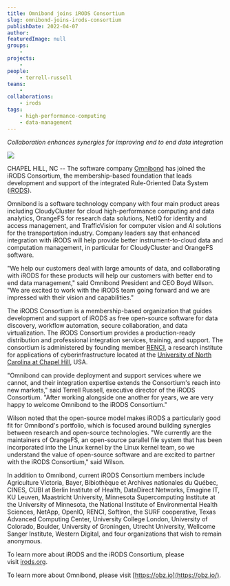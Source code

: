 ```yaml
---
title: Omnibond joins iRODS Consortium
slug: omnibond-joins-irods-consortium
publishDate: 2022-04-07
author: 
featuredImage: null
groups:
    - 
projects:
    - 
people:
    - terrell-russell
teams: 
    - 
collaborations:
    - irods
tags:
    - high-performance-computing
    - data-management
---
```

*Collaboration enhances synergies for improving end to end data integration*

![](https://renci.org/wp-content/uploads/2022/04/omnibond_logo-1024x1024.png)

CHAPEL HILL, NC -- The software company [Omnibond](https://obz.io/) has joined the iRODS Consortium, the membership-based foundation that leads development and support of the integrated Rule-Oriented Data System ([iRODS](https://irods.org/)).

Omnibond is a software technology company with four main product areas including CloudyCluster for cloud high-performance computing and data analytics, OrangeFS for research data solutions, NetIQ for identity and access management, and TrafficVision for computer vision and AI solutions for the transportation industry. Company leaders say that enhanced integration with iRODS will help provide better instrument-to-cloud data and computation management, in particular for CloudyCluster and OrangeFS software.

"We help our customers deal with large amounts of data, and collaborating with iRODS for these products will help our customers with better end to end data management," said Omnibond President and CEO Boyd Wilson. "We are excited to work with the iRODS team going forward and we are impressed with their vision and capabilities."

The iRODS Consortium is a membership-based organization that guides development and support of iRODS as free open-source software for data discovery, workflow automation, secure collaboration, and data virtualization. The iRODS Consortium provides a production-ready distribution and professional integration services, training, and support. The consortium is administered by founding member [RENCI](https://www.renci.org/), a research institute for applications of cyberinfrastructure located at the [University of North Carolina at Chapel Hill](https://www.unc.edu/), USA.

"Omnibond can provide deployment and support services where we cannot, and their integration expertise extends the Consortium's reach into new markets," said Terrell Russell, executive director of the iRODS Consortium. "After working alongside one another for years, we are very happy to welcome Omnibond to the iRODS Consortium."

Wilson noted that the open-source model makes iRODS a particularly good fit for Omnibond's portfolio, which is focused around building synergies between research and open-source technologies. "We currently are the maintainers of OrangeFS, an open-source parallel file system that has been incorporated into the Linux kernel by the Linux kernel team, so we understand the value of open-source software and are excited to partner with the iRODS Consortium," said Wilson.

In addition to Omnibond, current iRODS Consortium members include Agriculture Victoria, Bayer, Bibiothèque et Archives nationales du Québec, CINES, CUBI at Berlin Institute of Health, DataDirect Networks, Emagine IT, KU Leuven, Maastricht University, Minnesota Supercomputing Institute at the University of Minnesota, the National Institute of Environmental Health Sciences, NetApp, OpenIO, RENCI, SoftIron, the SURF cooperative, Texas Advanced Computing Center, University College London, University of Colorado, Boulder, University of Groningen, Utrecht University, Wellcome Sanger Institute, Western Digital, and four organizations that wish to remain anonymous.

To learn more about iRODS and the iRODS Consortium, please visit [irods.org](https://irods.org/).

To learn more about Omnibond, please visit [https://obz.io](https://obz.io/).
